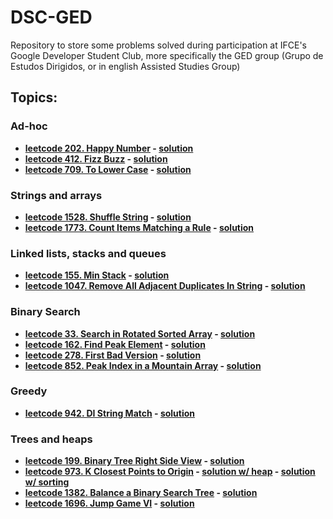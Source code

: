 # DSC-GED
Repository to store some problems solved during participation at IFCE's Google Developer Student Club, more specifically the GED group (Grupo de Estudos Dirigidos, or in english Assisted Studies Group)
## Topics:
### Ad-hoc
  - **[leetcode 202. Happy Number](https://leetcode.com/problems/happy-number/) - [solution](/ad-hoc/leetcode202-happy-number.cpp)**
  - **[leetcode 412. Fizz Buzz](https://leetcode.com/problems/fizz-buzz/) - [solution](/ad-hoc/leetcode412-fizz-buzz.cpp)**
  - **[leetcode 709. To Lower Case](https://leetcode.com/problems/to-lower-case/) - [solution](/ad-hoc/leetcode709-to-lower-case.cpp)**
### Strings and arrays
  - **[leetcode 1528. Shuffle String](https://leetcode.com/problems/shuffle-string/) - [solution](/strings-and-arrays/leetcode-1528-shuffle-string.cpp)**
  - **[leetcode 1773. Count Items Matching a Rule](https://leetcode.com/problems/count-items-matching-a-rule/) - [solution](/strings-and-arrays/leetcode-1773-count-items-matching-a-rule.cpp)**
### Linked lists, stacks and queues
  - **[leetcode 155. Min Stack](https://leetcode.com/problems/min-stack/) - [solution](/linked-lists-stacks-and-queues/leetcode155-min-stack.cpp)**
  - **[leetcode 1047. Remove All Adjacent Duplicates In String](https://leetcode.com/problems/remove-all-adjacent-duplicates-in-string/) - [solution](/linked-lists-stacks-and-queues/leetcode-1047-remove-all-adjacent-duplicates-in-string.cpp)**
### Binary Search
  - **[leetcode 33. Search in Rotated Sorted Array](https://leetcode.com/problems/search-in-rotated-sorted-array/) - [solution](/binary-search/leetcode33-search-in-rotated-sorted-array.cpp)**
  - **[leetcode 162. Find Peak Element](https://leetcode.com/problems/find-peak-element/) - [solution](/binary-search/leetcode162-find-peak-element.cpp)**
  - **[leetcode 278. First Bad Version](https://leetcode.com/problems/first-bad-version/) - [solution](/binary-search/leetcode278-first-bad-version.cpp)**
  - **[leetcode 852. Peak Index in a Mountain Array](https://leetcode.com/problems/peak-index-in-a-mountain-array/) - [solution](/binary-search/leetcode852-peak-index-in-a-mountain-array.cpp)**
### Greedy
  - **[leetcode 942. DI String Match](https://leetcode.com/problems/di-string-match/) - [solution](/greedy/leetcode-942-di-string-match.cpp)**
  
### Trees and heaps
  - **[leetcode 199. Binary Tree Right Side View](https://leetcode.com/problems/binary-tree-right-side-view/) - [solution](/trees-and-heaps/leetcode199-binary-tree-right-side-view.cpp)**
  - **[leetcode 973. K Closest Points to Origin](https://leetcode.com/problems/k-closest-points-to-origin/) - [solution w/ heap](/trees-and-heaps/leetcode973-k-closest-points-to-origin(heap).cpp) - [solution w/ sorting](/trees-and-heaps/leetcode973-k-closest-points-to-origin(sorting).cpp)**
  - **[leetcode 1382. Balance a Binary Search Tree](https://leetcode.com/problems/balance-a-binary-search-tree/) - [solution](/trees-and-heaps/leetcode1382-balance-a-binary-search-tree.cpp)**
  - **[leetcode 1696. Jump Game VI](https://leetcode.com/problems/jump-game-vi/) - [solution](/trees-and-heaps/leetcode1696-jump-game-vi.cpp)**